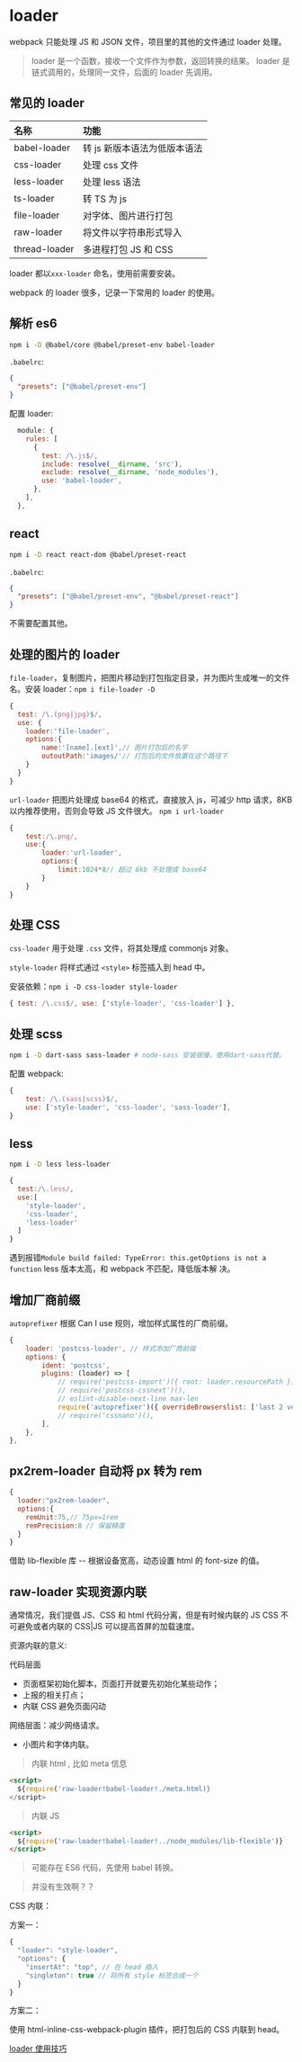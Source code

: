 # loader

webpack 只能处理 JS 和 JSON 文件，项目里的其他的文件通过 loader 处理。

> loader 是一个函数，接收一个文件作为参数，返回转换的结果。 loader 是链式调用的，处理同一文件，后面的 loader 先调用。

## 常见的 loader

| 名称          | 功能                         |
| :------------ | :--------------------------- |
| babel-loader  | 转 js 新版本语法为低版本语法 |
| css-loader    | 处理 css 文件                |
| less-loader   | 处理 less 语法               |
| ts-loader     | 转 TS 为 js                  |
| file-loader   | 对字体、图片进行打包         |
| raw-loader    | 将文件以字符串形式导入       |
| thread-loader | 多进程打包 JS 和 CSS         |

loader 都以`xxx-loader` 命名，使用前需要安装。

webpack 的 loader 很多，记录一下常用的 loader 的使用。

## 解析 es6

```bash
npm i -D @babel/core @babel/preset-env babel-loader
```

`.babelrc`:

```json
{
  "presets": ["@babel/preset-env"]
}
```

配置 loader:

```js
  module: {
    rules: [
      {
        test: /\.js$/,
        include: resolve(__dirname, 'src'),
        exclude: resolve(__dirname, 'node_modules'),
        use: 'babel-loader',
      },
    ],
  },
```

## react

```bash
npm i -D react react-dom @babel/preset-react
```

`.babelrc`:

```json
{
  "presets": ["@babel/preset-env", "@babel/preset-react"]
}
```

不需要配置其他。

## 处理的图片的 loader

`file-loader`，复制图片，把图片移动到打包指定目录，并为图片生成唯一的文件名。安装 loader：`npm i file-loader -D`

```js
{
  test: /\.(png|jpg)$/,
  use: {
    loader:'file-loader',
    options:{
        name:'[name].[ext]',// 图片打包后的名字
        outoutPath:'images/'// 打包后的文件放置在这个路径下
    }
  }
}
```

`url-loader` 把图片处理成 base64 的格式，直接放入 js，可减少 http 请求，8KB 以内推荐使用，否则会导致 JS 文件很大。
`npm i url-loader`

```js
{
    test:/\.png/,
    use:{
        loader:'url-loader',
        options:{
            limit:1024*8// 超过 8kb 不处理成 base64
        }
    }
}
```

## 处理 CSS

`css-loader` 用于处理 `.css` 文件，将其处理成 commonjs 对象。

`style-loader` 将样式通过 `<style>` 标签插入到 head 中。

安装依赖：`npm i -D css-loader style-loader`

```js
{ test: /\.css$/, use: ['style-loader', 'css-loader'] },
```

<!-- TODO 配置选项，可看文档 -->

## 处理 scss

```bash
npm i -D dart-sass sass-loader # node-sass 安装很慢，使用dart-sass代替。
```

配置 webpack:

```js
{
	test: /\.(sass|scss)$/,
	use: ['style-loader', 'css-loader', 'sass-loader'],
}
```

## less

```bash
npm i -D less less-loader
```

```js
{
  test:/\.less/,
  use:[
    'style-loader',
    'css-loader',
    'less-loader'
  ]
}
```

遇到报错`Module build failed: TypeError: this.getOptions is not a function` less 版本太高，和 webpack 不匹配，降低版本解
决。

## 增加厂商前缀

`autoprefixer` 根据 Can I use 规则，增加样式属性的厂商前缀。

```js
{
	loader: 'postcss-loader', // 样式添加厂商前缀
	options: {
		ident: 'postcss',
		plugins: (loader) => [
			// require('postcss-import')({ root: loader.resourcePath }),
			// require('postcss-cssnext')(),
			// eslint-disable-next-line max-len
			require('autoprefixer')({ overrideBrowserslist: ['last 2 version', '>1%', 'iOS 7'] }),
			// require('cssnano')(),
		],
	},
},
```

## px2rem-loader 自动将 px 转为 rem

```js
{
  loader:"px2rem-loader",
  options:{
    remUnit:75,// 75px=1rem
    remPrecision:8 // 保留精度
  }
}
```

<!-- TODO 报错 -->

借助 lib-flexible 库 -- 根据设备宽高，动态设置 html 的 font-size 的值。

## raw-loader 实现资源内联

通常情况，我们提倡 JS、CSS 和 html 代码分离，但是有时候内联的 JS CSS 不可避免或者内联的 CSS|JS 可以提高首屏的加载速度。

资源内联的意义:

代码层面

- 页面框架初始化脚本，页面打开就要先初始化某些动作；
- 上报的相关打点；
- 内联 CSS 避免页面闪动

网络层面：减少网络请求。

- 小图片和字体内联。

> 内联 html , 比如 meta 信息

```html
<script>
  ${require('raw-loader!babel-loader!./meta.html)}
</script>
```

> 内联 JS

```html
<script>
  ${require('raw-loader!babel-loader!../node_modules/lib-flexible')}
</script>
```

> 可能存在 ES6 代码，先使用 babel 转换。

> 并没有生效啊？？

<!-- TODO 内联语法没有效果 -->

CSS 内联：

方案一：

```js
{
  "loader": "style-loader",
  "options": {
    "insertAt": "top", // 在 head 插入
    "singleton": true // 将所有 style 标签合成一个
  }
}
```

方案二：

使用 html-inline-css-webpack-plugin 插件，把打包后的 CSS 内联到 head。

[loader 使用技巧](https://blog.csdn.net/weixin_37625953/article/details/79988656)
